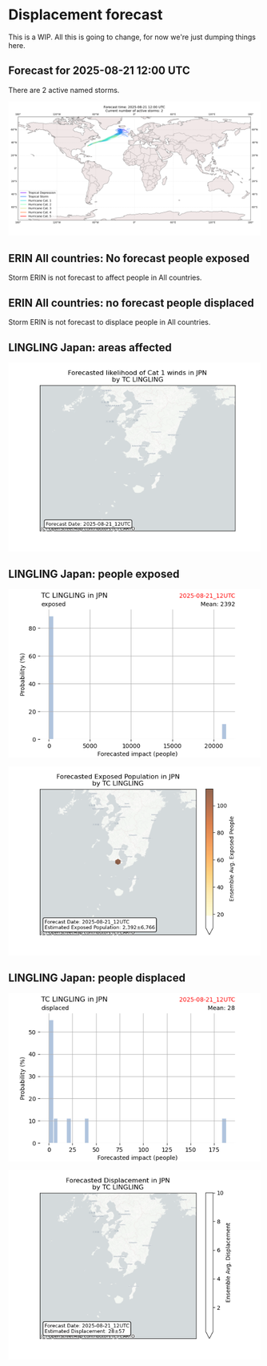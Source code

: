# Displacement forecast

This is a WIP. All this is going to change, for now we're just dumping things here.

## Forecast for 2025-08-21 12:00 UTC

There are 2 active named storms.

![Active storm ensemble tracks](ECMWF_TC_tracks_20250821120000.png)


## ERIN All countries: No forecast people exposed

Storm ERIN is not forecast to affect people in All countries.


## ERIN All countries: no forecast people displaced

Storm ERIN is not forecast to displace people in All countries.


## LINGLING Japan: areas affected

![Map of areas possibly experiencing Cat 1 winds](impact-map_TC_ECMWF_ens_LINGLING_2025-08-21_12UTC_JPN_cat1.png)


## LINGLING Japan: people exposed

![Histogram of possible exposed population](impact-histogram_TC_ECMWF_ens_LINGLING_2025-08-21_12UTC_JPN_exposed.png)

![Map of possible exposed population](impact-map_TC_ECMWF_ens_LINGLING_2025-08-21_12UTC_JPN_exposed.png)


## LINGLING Japan: people displaced

![Histogram of possible displaced population](impact-histogram_TC_ECMWF_ens_LINGLING_2025-08-21_12UTC_JPN_displaced.png)


![Map of possible displaced population](impact-map_TC_ECMWF_ens_LINGLING_2025-08-21_12UTC_JPN_displaced.png)


